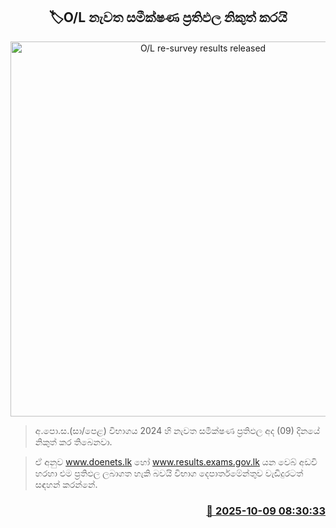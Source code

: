 <p align='center'><b><h2 align='center' title='O/L re-survey results released'>🏷O/L නැවත සමීක්ෂණ ප්‍රතිඵල නිකුත් කරයි</h2></b></p>
<p align='center'><img src='https://helakuru.sgp1.cdn.digitaloceanspaces.com/esana/images/lib/exam-re.jpg' width='600' alt='O/L re-survey results released'></p>

> අ.පො.ස.(සා/පෙළ) විභාගය 2024 හි නැවත සමීක්ෂණ ප්‍රතිඵල අද (09) දිනයේ නිකුත් කර තිබෙනවා.

> ඒ අනුව www.doenets.lk හෝ www.results.exams.gov.lk යන වෙබ් අඩවි හරහා එම ප්‍රතිඵල ලබාගත හැකි බවයි විභාග දෙපාර්තමේන්තුව වැඩිදුරටත් සඳහන් කරන්නේ.



<h3 align='right'><a href='https://www.helakuru.lk/esana/p/114328/'>📅 2025-10-09 08:30:33</a></h3>
